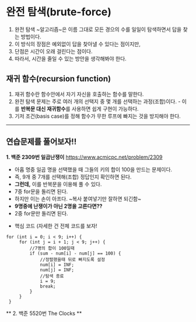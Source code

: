 # 완전 탐색(brute-force)

  1. 완전 탐색 ~알고리즘~은 이름 그대로 모든 경으의 수를 일일이 탐색하면서 답을 찾는 방법이다.
  2. 이 방식의 장점은 예외없이 답을 찾아낼 수 있다는 점이지만,
  3. 단점은 시간이 오래 걸린다는 점이다. 
  4. 따라서, 시간을 줄일 수 있는 방안을 생각해봐야 한다.

## 재귀 함수(recursion function)
  1. 재귀 함수란 함수안에서 자기 자신을 호출하는 함수를 말한다.
  2. 완전 탐색 문제는 주로 여러 개의 선택지 중 몇 개를 선택하는 과정(조합)이다.
    - 이를 **반복문 대신 재귀함수**를 사용하면 쉽게 구현이 가능하다.
  3. 기저 조건(basis case)를 정해 함수가 무한 루프에 빠지는 것을 방지해야 한다. 
  
---
  
## 연습문제를 풀어보자!!
   **1. 백준 2309번 일곱난쟁이**
   <https://www.acmicpc.net/problem/2309>
   - 아홉 명중 일곱 명을 선택했을 때 그들의 키의 합이 100을 만드는 문제이다.
   - 즉, 9개 중 7개를 선택해(조합) 정답인지 확인하면 된다.
   - **그런데,** 이를 반복문을 이용해 풀 수 있다.
   - 7중 for문을 돌리면 된다.
   - 하지만 이는 손이 아프다. ~복사 붙여넣기만 잘하면 되긴함~
   - **9명중에 난쟁이가 아닌 2명을 고른다면??**
   - 2중 for문만 돌리면 된다.
   
   * 핵심 코드 (자세한 건 전체 코드를 보자!
	
   ```
   for (int i = 0; i < 9; i++) {
		for (int j = i + 1; j < 9; j++) {
			//7명의 합이 100일때
			if (sum - num[i] - num[j] == 100) {
				//정렬했을때 뒤로 빠지도록 설정
				num[i] = INF;
				num[j] = INF;
				//탐색 종료
				i = 9;
				break;
			}
		}
	}
```
	
	
** 2. 백준 5520번 The Clocks **
